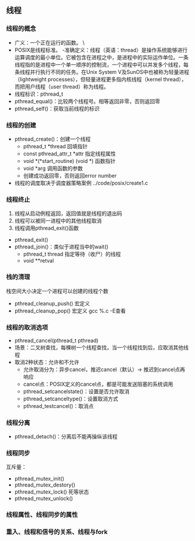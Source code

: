 ## 线程


### 线程的概念
- 广义：一个正在运行的函数。 \
- POSIX是线程标准。
-准确定义：线程（英语：thread）是操作系统能够进行运算调度的最小单位。它被包含在进程之中，是进程中的实际运作单位。一条线程指的是进程中一个单一顺序的控制流，一个进程中可以并发多个线程，每条线程并行执行不同的任务。在Unix System V及SunOS中也被称为轻量进程（lightweight processes），但轻量进程更多指内核线程（kernel thread），而把用户线程（user thread）称为线程。
- 线程标识：pthread_t
- pthread_equal()：比较两个线程号。相等返回非零，否则返回零
- pthread_self()：获取当前线程的标识
### 线程的创建
- pthread_create()：创建一个线程
  - pthread_t *thread 回填指针
  - const pthread_attr_t *attr 指定线程属性
  - void *(*start_routine) (void *) 函数指针 
  - void *arg 调用函数的参数
  - 创建成功返回零，否则返回error number
- 线程的调度取决于调度器策略案例 ../code/posix/create1.c

### 线程终止
1.  线程从启动例程返回，返回值就是线程的退出码
2.  线程可以被同一进程中的其他线程取消
3.  线程调用pthread_exit()函数
- pthread_exit()
- pthread_join()：类似于进程当中的wait()
  - pthread_t thread 指定等待（收尸）的线程
  - void **retval 
### 栈的清理
栈空间大小决定一个进程可以创建的线程个数
- pthread_cleanup_push() 宏定义
- pthread_cleanup_pop() 宏定义 gcc %.c -E查看
### 线程的取消选项
- pthread_cancel(pthread_t pthread)
- 场景：二叉树查找，每棵树一个线程查找，当一个线程找到后，应取消其他线程
- 取消2种状态：允许和不允许
  - 允许取消分为：异步cancel，推迟cancel（默认）-> 推迟到cancel点再响应
  - cancel点：POSIX定义的cancel点，都是可能发送阻塞的系统调用
  - pthread_setcancelstate()：设置是否允许取消
  - pthread_setcanceltype()：设置取消方式
  - pthread_testcancel()：取消点
### 线程分离
- pthread_detach()：分离后不能再操纵该线程
### 线程同步
互斥量：
- pthread_mutex_init()
- pthread_mutex_destory()
- pthread_mutex_lock() 死等状态                                              
- pthread_mutex_unlock() 

### 线程属性、线程同步的属性

### 重入、线程和信号的关系、线程与fork